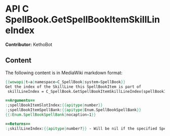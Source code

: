 # API C SpellBook.GetSpellBookItemSkillLineIndex

**Contributor:** KethoBot

## Content

The following content is in MediaWiki markdown format:

```mediawiki
{{wowapi|t=a|namespace=C_SpellBook|system=SpellBook}}
Get the index of the SkillLine this SpellBookItem is part of
 skillLineIndex = C_SpellBook.GetSpellBookItemSkillLineIndex(spellBookItemSlotIndex, spellBookItemSpellBank)

==Arguments==
:;spellBookItemSlotIndex:{{apitype|number}}
:;spellBookItemSpellBank:{{apitype|Enum.SpellBookSpellBank}}
{{:Enum.SpellBookSpellBank|nocaption=1}}

==Returns==
:;skillLineIndex:{{apitype|number?}} - Will be nil if the specified SpellBookItem doesn't exist or isn't part of a SkillLine
```
